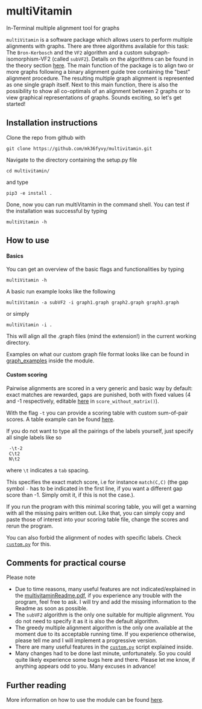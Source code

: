 # multiVitamin
In-Terminal multiple alignment tool for graphs

`multiVitamin` is a software package which allows users to perform multiple alignments with graphs.
There are three algorithms available for this task: The `Bron-Kerbosch` and the `VF2` algorithm and a custom subgraph-isomorphism-VF2 (called `subVF2`). Details
on the algorithms can be found in the theory section [here](multivitaminReadme.pdf). The main function of the package is to align
two or more graphs following a binary alignment guide tree containing the "best" alignment procedure.
The resulting multiple graph alignment is represented as one single graph itself. Next to this main
function, there is also the possibility to show all co-optimals of an alignment between 2 graphs or
to view graphical representations of graphs.
Sounds exciting, so let's get started!


## Installation instructions

Clone the repo from github with
```
git clone https://github.com/mk36fyvy/multivitamin.git
```
Navigate to the directory containing the setup.py file
```
cd multivitamin/
```
and type
```
pip3 -e install .
```
Done, now you can run multiVitamin in the command shell. You can test if the installation was successful by typing
```
multiVitamin -h
```

## How to use

#### Basics

You can get an overview of the basic flags and functionalities by typing
```
multiVitamin -h
```
A basic run example looks like the following
```
multiVitamin -a subVF2 -i graph1.graph graph2.graph graph3.graph
```
or simply
```
multiVitamin -i .
```
This will align all the .graph files (mind the extension!) in the current working directory.

Examples on what our custom graph file format looks like can be found in [graph_examples](graph_examples) inside the module.

#### Custom scoring

Pairwise alignments are scored in a very generic and basic way by default: exact matches are rewarded, gaps are punished, both with fixed values (4 and -1 respectively, editable [here](multivitamin/utils/scoring.py) in `score_without_matrix()`). 

With the flag `-t` you can provide a scoring table with custom sum-of-pair scores. A table example can be found [here](scoring_table_example.txt).

If you do not want to type all the pairings of the labels yourself, just specify all single labels like so
```
 -\t-2
 C\t2
 N\t2
```
where `\t` indicates a `tab` spacing. 

This specifies the exact match score, i.e for instance `match(C,C)` (the gap symbol `-` has to be indicated in the first line, if you want a different gap score than -1. Simply omit it, if this is not the case.). 

If you run the program with this minimal scoring table, you will get a warning with all the missing pairs written out. Like that, you can simply copy and paste those of interest into your scoring table file, change the scores and rerun the program.

You can also forbid the alignment of nodes with specific labels. Check [`custom.py`](multivitamin/custom.py) for this. 

## Comments for practical course

Please note
- Due to time reasons, many useful features are not indicated/explained in the [multivitaminReadme.pdf](multivitaminReadme.pdf), if you experience any trouble with the program, feel free to ask. I will try and add the missing information to the Readme as soon as possible.
- The `subVF2` algorithm is the only one suitable for multiple alignment. You do not need to specify it as it is also the default algorithm.
- The greedy multiple alignment algorithm is the only one available at the moment due to its acceptable running time. If you experience otherwise, please tell me and I will implement a progressive version.
- There are many useful features in the [`custom.py`](multivitamin/custom.py) script explained inside.
- Many changes had to be done last minute, unfortunately. So you could quite likely experience some bugs here and there. Please let me know, if anything appears odd to you. Many excuses in advance!

## Further reading

More information on how to use the module can be found [here](multivitaminReadme.pdf).

